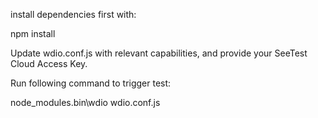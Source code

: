 install dependencies first with:

npm install

Update wdio.conf.js with relevant capabilities, and provide your SeeTest Cloud Access Key.

Run following command to trigger test:

node_modules\.bin\wdio wdio.conf.js
